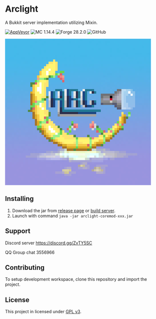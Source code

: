# Arclight

A Bukkit server implementation utilizing Mixin.

[![AppVeyor](https://img.shields.io/appveyor/build/IzzelAliz/arclight?style=flat-square)](https://ci.appveyor.com/project/IzzelAliz/arclight) ![MC 1.14.4](https://img.shields.io/badge/MC-1.14.4-FF69B4?style=flat-square) ![Forge 28.2.0](https://img.shields.io/badge/Forge-28.2.0-purple?style=flat-square) ![GitHub](https://img.shields.io/github/license/IzzelAliz/Arclight?style=flat-square)

![](.github/arclightlogo.jpg)

## Installing

1. Download the jar from [release page](https://github.com/IzzelAliz/Arclight/releases) or [build server](https://ci.appveyor.com/project/IzzelAliz/arclight/build/artifacts).
2. Launch with command `java -jar arclight-coremod-xxx.jar`

## Support

Discord server https://discord.gg/ZvTY5SC

QQ Group chat 3556966

## Contributing

To setup development workspace, clone this repository and import the project.

## License

This project in licensed under [GPL v3](LICENSE).
